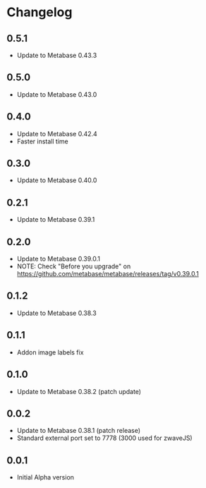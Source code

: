 # Changelog

## 0.5.1

- Update to Metabase 0.43.3

## 0.5.0

- Update to Metabase 0.43.0

## 0.4.0

- Update to Metabase 0.42.4
- Faster install time

## 0.3.0

- Update to Metabase 0.40.0

## 0.2.1

- Update to Metabase 0.39.1

## 0.2.0

- Update to Metabase 0.39.0.1
- NOTE: Check "Before you upgrade" on https://github.com/metabase/metabase/releases/tag/v0.39.0.1

## 0.1.2

- Update to Metabase 0.38.3

## 0.1.1

- Addon image labels fix

## 0.1.0

- Update to Metabase 0.38.2 (patch update)

## 0.0.2

- Update to Metabase 0.38.1 (patch release)
- Standard external port set to 7778 (3000 used for zwaveJS)

## 0.0.1

- Initial Alpha version